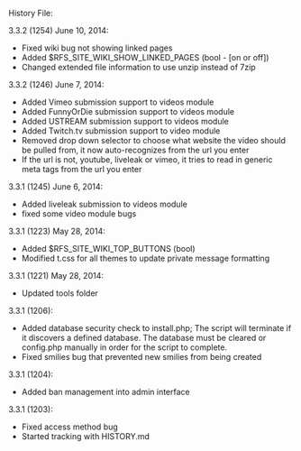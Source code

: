 History File:

3.3.2 (1254) June 10, 2014:
- Fixed wiki bug not showing linked pages
- Added $RFS_SITE_WIKI_SHOW_LINKED_PAGES (bool - [on or off])
- Changed extended file information to use unzip instead of 7zip

3.3.2 (1246) June 7, 2014:
- Added Vimeo submission support to videos module
- Added FunnyOrDie submission support to videos module
- Added USTREAM submission support to videos module
- Added Twitch.tv submission support to video module
- Removed drop down selector to choose what website the video should be pulled from, it now auto-recognizes from the url you enter
- If the url is not, youtube, liveleak or vimeo, it tries to read in generic meta tags from the url you enter  

3.3.1 (1245) June 6, 2014:
- Added liveleak submission to videos module
- fixed some video module bugs

3.3.1 (1223) May 28, 2014:
- Added $RFS_SITE_WIKI_TOP_BUTTONS (bool)
- Modified t.css for all themes to update private message formatting

3.3.1 (1221) May 28, 2014:
- Updated tools folder

3.3.1 (1206):
- Added database security check to install.php;
  The script will terminate if it discovers a defined database.
  The database must be cleared  or config.php manually in order for the script to complete.
- Fixed smilies bug that prevented new smilies from being created

3.3.1 (1204):
- Added ban management into admin interface

3.3.1 (1203):
- Fixed access method bug
- Started tracking with HISTORY.md

